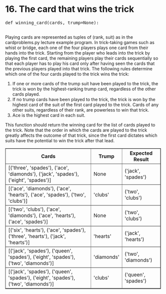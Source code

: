 <body>
    <h1>16. The card that wins the trick</h1>
    <pre>
def winning_card(cards, trump=None):
    </pre>
    <p>
        Playing cards are represented as tuples of (rank, suit) as in the cardproblems.py lecture example program. In trick-taking games such as whist or bridge, each one of the four players plays one card from their hands into the trick. Starting from the player who leads into the trick by playing the first card, the remaining players play their cards sequentially so that each player has to play his card only after having seen the cards that the previous players played into that trick. The following rules determine which one of the four cards played to the trick wins the trick:
    </p>
    <ol>
        <li>If one or more cards of the trump suit have been played to the trick, the trick is won by the highest-ranking trump card, regardless of the other cards played.</li>
        <li>If no trump cards have been played to the trick, the trick is won by the highest card of the suit of the first card played to the trick. Cards of any other suits, regardless of their rank, are powerless to win that trick.</li>
        <li>Ace is the highest card in each suit.</li>
    </ol>
    <p>
        This function should return the winning card for the list of cards played to the trick. Note that the order in which the cards are played to the trick greatly affects the outcome of that trick, since the first card dictates which suits have the potential to win the trick after that lead.
    </p>
    <table border="1">
        <thead>
            <tr>
                <th>Cards</th>
                <th>Trump</th>
                <th>Expected Result</th>
            </tr>
        </thead>
        <tbody>
            <tr>
                <td>[('three', 'spades'), ('ace', 'diamonds'), ('jack', 'spades'), ('eight', 'spades')]</td>
                <td>None</td>
                <td>('jack', 'spades')</td>
            </tr>
            <tr>
                <td>[('ace', 'diamonds'), ('ace', 'hearts'), ('ace', 'spades'), ('two', 'clubs')]</td>
                <td>'clubs'</td>
                <td>('two', 'clubs')</td>
            </tr>
            <tr>
                <td>[('two', 'clubs'), ('ace', 'diamonds'), ('ace', 'hearts'), ('ace', 'spades')]</td>
                <td>None</td>
                <td>('two', 'clubs')</td>
            </tr>
            <tr>
                <td>[('six', 'hearts'), ('ace', 'spades'), ('three', 'hearts'), ('jack', 'hearts')]</td>
                <td>'hearts'</td>
                <td>('jack', 'hearts')</td>
            </tr>
            <tr>
                <td>[('jack', 'spades'), ('queen', 'spades'), ('eight', 'spades'), ('two', 'diamonds')]</td>
                <td>'diamonds'</td>
                <td>('two', 'diamonds')</td>
            </tr>
            <tr>
                <td>[('jack', 'spades'), ('queen', 'spades'), ('eight', 'spades'), ('two', 'diamonds')]</td>
                <td>'clubs'</td>
                <td>('queen', 'spades')</td>
            </tr>
        </tbody>
    </table>
</body>